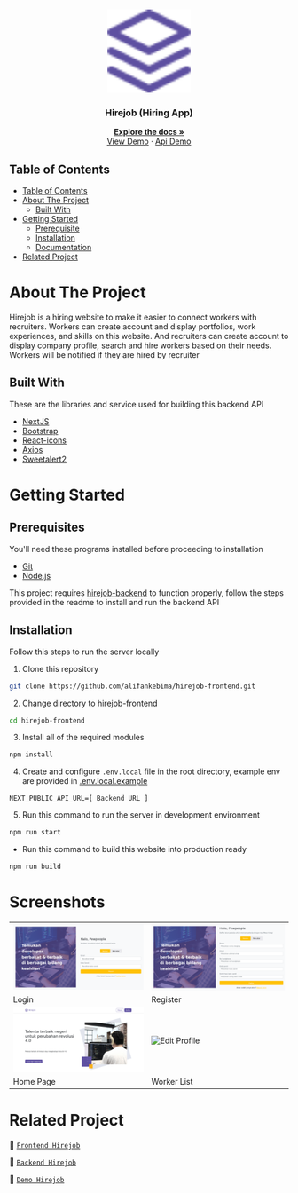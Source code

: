 <br />
<p align="center">
  <div align="center">
    <img height="150" src="./docs/readme/logo.svg" alt="hirejob" border="0"/>
  </div>
  <h3 align="center">Hirejob (Hiring App)</h3>
  <p align="center">
    <a href="https://github.com/alifankebima/hirejob-frontend"><strong>Explore the docs »</strong></a>
    <br />
    <a href="https://hirejob-frontend.vercel.app">View Demo</a>
    ·
    <a href="https://hirejob-backend-production-c841.up.railway.app">Api Demo</a>
  </p>
</p>

## Table of Contents

- [Table of Contents](#table-of-contents)
- [About The Project](#about-the-project)
  - [Built With](#built-with)
- [Getting Started](#getting-started)
  - [Prerequisite](#prerequisites)
  - [Installation](#installation)
  - [Documentation](#documentation)
- [Related Project](#related-project)

# About The Project

Hirejob is a hiring website to make it easier to connect workers with recruiters. Workers can create account and display portfolios, work experiences, and skills on this website. And recruiters can create account to display company profile, search and hire workers based on their needs. Workers will be notified if they are hired by recruiter

## Built With

These are the libraries and service used for building this backend API

- [NextJS](https://nextjs.org/)
- [Bootstrap](https://getbootstrap.com/)
- [React-icons](https://react-icons.github.io/react-icons/)
- [Axios](https://axios-http.com)
- [Sweetalert2](https://sweetalert2.github.io)

# Getting Started

## Prerequisites

You'll need these programs installed before proceeding to installation

- [Git](https://git-scm.com/downloads)
- [Node.js](https://nodejs.org/en/download)

This project requires [hirejob-backend](https://github.com/alifankebima/hirejob-backend) to function properly, follow the steps provided in the readme to install and run the backend API

## Installation

Follow this steps to run the server locally

1. Clone this repository

```sh
git clone https://github.com/alifankebima/hirejob-frontend.git
```

2. Change directory to hirejob-frontend

```sh
cd hirejob-frontend
```

3. Install all of the required modules

```sh
npm install
```

4. Create and configure `.env.local` file in the root directory, example env are provided in [.env.local.example](./.env.local.example)

```env
NEXT_PUBLIC_API_URL=[ Backend URL ]
```

5. Run this command to run the server in development environment

```sh
npm run start
```

- Run this command to build this website into production ready

```sh
npm run build
```

# Screenshots

<table>
 <tr>
    <td><img width="350px" src="./docs/readme/login.png" border="0" alt="Login" /></td>
    <td> <img width="350px" src="./docs/readme/register.png" border="0"  alt="Register" /></td>
  </tr>
   <tr>
    <td>Login</td>
    <td>Register</td>
  </tr>
   <tr>
    <td><img width="350px" src="./docs/readme/home-page.png" border="0" alt="Home Page" /></td>
    <td><img width="350px" src="./docs/readme/edit-profile.png" border="0" alt="Edit Profile" /> </td>
  </tr>
   <tr>
    <td>Home Page</td>
    <td>Worker List</td>
  </tr>
</table>

# Related Project

:rocket: [`Frontend Hirejob`](https://github.com/alifankebima/hirejob-frontend)

:rocket: [`Backend Hirejob`](https://github.com/alifankebima/hirejob-backend)

:rocket: [`Demo Hirejob`](https://hirejob-frontend.vercel.app)
